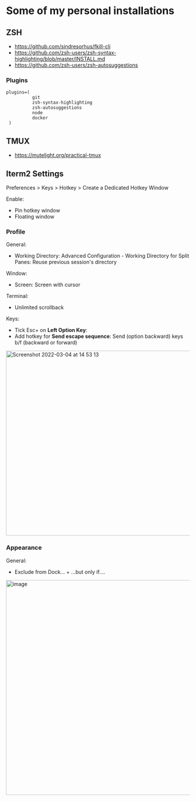 # Some of my personal installations

## ZSH

- https://github.com/sindresorhus/fkill-cli
- https://github.com/zsh-users/zsh-syntax-highlighting/blob/master/INSTALL.md
- https://github.com/zsh-users/zsh-autosuggestions

### Plugins

```
plugins=(
          git
          zsh-syntax-highlighting
          zsh-autosuggestions
          node
          docker
 )
```

## TMUX

- https://mutelight.org/practical-tmux

## Iterm2 Settings

Preferences > Keys > Hotkey > Create a Dedicated Hotkey Window

Enable:
- Pin hotkey window
- Floating window

### Profile

General:
- Working Directory: Advanced Configuration - Working Directory for Split Panes: Reuse previous session's directory

Window:
- Screen: Screen with cursor

Terminal:
- Unlimited scrollback

Keys:
- Tick Esc+ on **Left Option Key**:
- Add hotkey for **Send escape sequence**: Send (option backward) keys b/f (backward or forward)
<img width="505" alt="Screenshot 2022-03-04 at 14 53 13" src="https://user-images.githubusercontent.com/6420838/156714343-170f4b70-f7a3-4ec9-8649-f559a9ac17a5.png">


### Appearance

General:
- Exclude from Dock... + ...but only if....

<img width="587" alt="image" src="https://user-images.githubusercontent.com/6420838/114260190-d5f43f00-9a05-11eb-954b-6618bbb36625.png">

